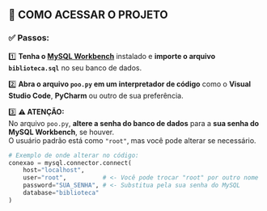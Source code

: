 ## 🚀 COMO ACESSAR O PROJETO

### ✅ Passos:

1️⃣ **Tenha o [MySQL Workbench](https://www.mysql.com/products/workbench/)** instalado e **importe o arquivo `biblioteca.sql`** no seu banco de dados.

2️⃣ **Abra o arquivo `poo.py` em um interpretador de código** como o **Visual Studio Code**, **PyCharm** ou outro de sua preferência.

3️⃣ **⚠️ ATENÇÃO:**  
   No arquivo `poo.py`, **altere a senha do banco de dados** para a **sua senha do MySQL Workbench**, se houver.  
   O usuário padrão está como `"root"`, mas você pode alterar se necessário.

```python
# Exemplo de onde alterar no código:
conexao = mysql.connector.connect(
    host="localhost",
    user="root",          # <- Você pode trocar "root" por outro nome
    password="SUA_SENHA", # <- Substitua pela sua senha do MySQL
    database="biblioteca"
)
